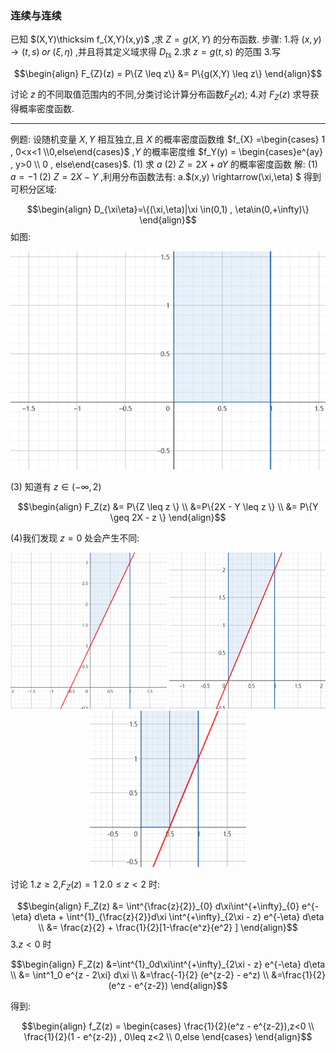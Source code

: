 ### 连续与连续
已知 $(X,Y)\thicksim f_{X,Y}(x,y)$ ,求 $Z = g(X,Y)$ 的分布函数.
步骤:
1.将 $(x,y) \rightarrow (t,s) \; or\; (\xi,\eta)$ ,并且将其定义域求得 $D_{ts}$
2.求 $z = g(t,s)$ 的范围
3.写

$$\begin{align}
    F_{Z}(z) = P\{Z \leq z\} &= P\{g(X,Y) \leq z\}
\end{align}$$

讨论 $z$ 的不同取值范围内的不同,分类讨论计算分布函数$F_{Z}(z)$;
4.对 $F_Z(z)$ 求导获得概率密度函数.


---
例题:
设随机变量 $X,Y$ 相互独立,且 $X$ 的概率密度函数维 $f_{X} =\begin{cases} 1 , 0<x<1 \\0,else\end{cases}$ ,$Y$ 的概率密度维 $f_Y(y) = \begin{cases}e^{ay} , y>0 \\ 0 , else\end{cases}$.
(1) 求 $a$
(2) $Z = 2X + aY$ 的概率密度函数
解:
(1) $a = -1$
(2) $Z = 2X - Y$ ,利用分布函数法有:
a.$(x,y) \rightarrow(\xi,\eta) $ 得到可积分区域:

$$\begin{align}
    D_{\xi\eta}=\{(\xi,\eta)|\xi \in(0,1) , \eta\in(0,+\infty)\}
\end{align}$$
如图:
<div align="center">
<img src="../多维随机变量函数的分布/图像/1.png" height = "50%">
</div>

(3) 知道有 $z\in(-\infty,2)$

$$\begin{align}
    F_Z(z) &= P\{Z \leq z \} \\
    &=P\{2X - Y \leq z \} \\
    &= P\{Y \geq 2X - z \}
\end{align}$$ 

(4)我们发现 $z = 0$ 处会产生不同:
<center>
<img src="../多维随机变量函数的分布/图像/2.png" width=250 height=250 >
<img src = "../多维随机变量函数的分布/图像/4.png" width=250 height=250 >
<img src = "../多维随机变量函数的分布/图像/3.png" width=250 height=250 >
</center>

讨论
1.$z\geq 2$,$F_Z(z) = 1$
2.$0\leq z<2$ 时:

$$\begin{align}
    F_Z(z) &= \int^{\frac{z}{2}}_{0} d\xi\int^{+\infty}_{0} e^{-\eta} d\eta + \int^{1}_{\frac{z}{2}}d\xi \int^{+\infty}_{2\xi - z} e^{-\eta} d\eta \\
    &= \frac{z}{2} + \frac{1}{2}[1-\frac{e^z}{e^2} ]
\end{align}$$ 
3.$z<0$ 时

$$\begin{align}
    F_Z(z) &=\int^{1}_0d\xi\int^{+\infty}_{2\xi - z} e^{-\eta} d\eta \\
    &= \int^1_0 e^{z - 2\xi} d\xi \\
    &=\frac{-1}{2} (e^{z-2} - e^z) \\
    &=\frac{1}{2}(e^z - e^{z-2})
\end{align}$$


得到:

$$\begin{align}
    f_Z(z) = \begin{cases}
        \frac{1}{2}(e^z - e^{z-2}),z<0 \\
        \frac{1}{2}(1 - e^{z-2}) , 0\leq z<2 \\
        0,else
    \end{cases}
\end{align}$$